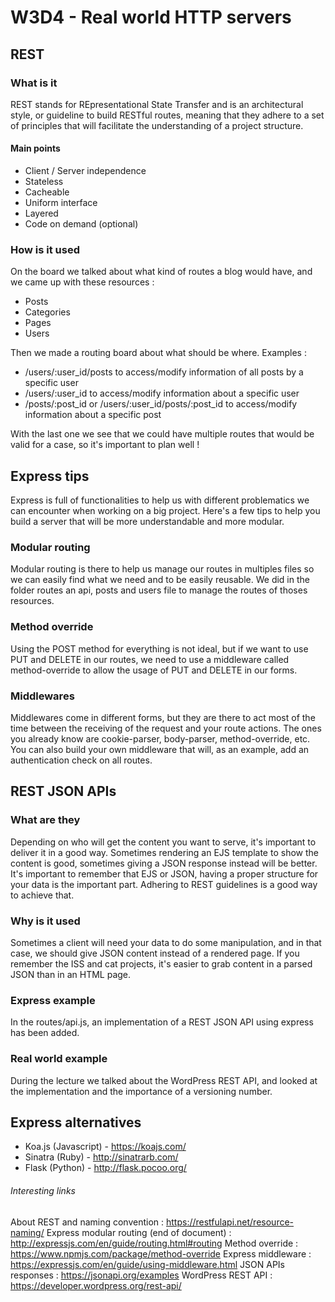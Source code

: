 # W3D4 - Real world HTTP servers

## REST

### What is it

REST stands for REpresentational State Transfer and is an architectural style, or guideline to build RESTful routes, meaning that they adhere to a set of principles that will facilitate the understanding of a project structure.

#### Main points

- Client / Server independence
- Stateless
- Cacheable
- Uniform interface
- Layered
- Code on demand (optional)

### How is it used

On the board we talked about what kind of routes a blog would have, and we came up with these resources :

- Posts
- Categories
- Pages
- Users

Then we made a routing board about what should be where. Examples :

- /users/:user_id/posts to access/modify information of all posts by a specific user
- /users/:user_id to access/modify information about a specific user
- /posts/:post_id or /users/:user_id/posts/:post_id to access/modify information about a specific post

With the last one we see that we could have multiple routes that would be valid for a case, so it's important to plan well !

## Express tips

Express is full of functionalities to help us with different problematics we can encounter when working on a big project. Here's a few tips to help you build a server that will be more understandable and more modular.

### Modular routing

Modular routing is there to help us manage our routes in multiples files so we can easily find what we need and to be easily reusable. We did in the folder routes an api, posts and users file to manage the routes of thoses resources.

### Method override

Using the POST method for everything is not ideal, but if we want to use PUT and DELETE in our routes, we need to use a middleware called method-override to allow the usage of PUT and DELETE in our forms.

### Middlewares

Middlewares come in different forms, but they are there to act most of the time between the receiving of the request and your route actions. The ones you already know are cookie-parser, body-parser, method-override, etc. You can also build your own middleware that will, as an example, add an authentication check on all routes.

## REST JSON APIs

### What are they

Depending on who will get the content you want to serve, it's important to deliver it in a good way. Sometimes rendering an EJS template to show the content is good, sometimes giving a JSON response instead will be better. It's important to remember that EJS or JSON, having a proper structure for your data is the important part. Adhering to REST guidelines is a good way to achieve that.

### Why is it used

Sometimes a client will need your data to do some manipulation, and in that case, we should give JSON content instead of a rendered page. If you remember the ISS and cat projects, it's easier to grab content in a parsed JSON than in an HTML page.

### Express example

In the routes/api.js, an implementation of a REST JSON API using express has been added.

### Real world example

During the lecture we talked about the WordPress REST API, and looked at the implementation and the importance of a versioning number.

## Express alternatives

- Koa.js (Javascript) - https://koajs.com/
- Sinatra (Ruby) - http://sinatrarb.com/
- Flask (Python) - http://flask.pocoo.org/

###### Interesting links 

About REST and naming convention : https://restfulapi.net/resource-naming/
Express modular routing (end of document) : http://expressjs.com/en/guide/routing.html#routing
Method override : https://www.npmjs.com/package/method-override
Express middleware : https://expressjs.com/en/guide/using-middleware.html
JSON APIs responses : https://jsonapi.org/examples
WordPress REST API : https://developer.wordpress.org/rest-api/